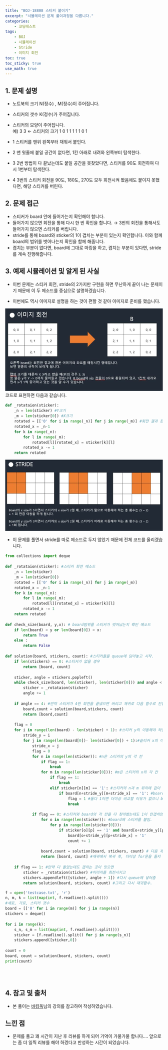 ```yaml
---
title: "BOJ-18808 스티커 붙이기"
excerpt: "시뮬레이션 문제 풀이과정을 다룹니다."
categories:
    - 코딩테스트
tags:
    - BOJ
    - 시뮬레이션
    - Stride
    - 이미지 회전
toc: true
toc_sticky: true
use_math: true
---
```


## 1. 문제 설명<br/>
* 노트북의 크기 N(정수) , M(정수)이 주어집니다.
* 스티커의 갯수 K(정수)가 주어집니다.<br/>
* 스티커의 모양이 주어집니다.<br/>
예)
3 3 ← 스티커의 크기
1 0 1
1 1 1
1 0 1

* 1 스티커를 맨위 왼쪽부터 채워서 붙인다.
* 2 맨 윗줄에 붙일 공간이 없다면, 1칸 아래로 내려와 왼쪽부터 탐색한다.
* 3 2번 방법이 다 끝났는데도 붙일 공간을 못찾았다면, 스티커를 90도 회전하여 다시 1번부터 탐색한다.
* 4 3번의 스티커 회전을 90도, 180도, 270도 모두 회전시켜 봤음에도 붙이지 못했다면, 해당 스티커를 버린다.

## 2. 문제 접근<br/>
* 스티커가 board 안에 들어가는지 확인해야 합니다.
* 들어가지 않으면 회전을 통해 다시 한 번 확인을 합니다. → 3번의 회전을 통해서도 들어가지 않으면 스티커를 버립니다.
* stride를 통해 board와 sticker의 1이 겹치는 부분이 있는지 확인합니다. 이와 함께 board의 범위를 벗어나는지 확인을 함께 해줍니다.
* 겹치는 부분이 없다면, board에 그대로 마킹을 하고, 겹치는 부분이 있다면, stride를 계속 진행해줍니다.


## 3. 예제 시뮬레이션 및 알게 된 사실
* 이번 문제는 스티커 회전, stride의 2가지만 구현을 하면 무난하게 끝이 나는 문제이기 때문에 이 두 메소드를 중심으로 설명하겠습니다.<br/>

* 이번에도 역시 이미지로 설명을 하는 것이 편할 것 같아 이미지로 준비를 했습니다.

![image1](/assets/images/boj_18808_0.jpg)
<br/>
코드로 표현하면 다음과 같습니다.

```python
def _rotataion(sticker):
    _n = len(sticker) #Y크기
    _m = len(sticker[0]) #X크기
    rotated = [['0' for i in range(_n)] for j in range(_m)] #회전 결과 판을 만듦
    rotated_x = _n-1
    for k in range(_n):
        for l in range(_m):
            rotated[l][rotated_x] = sticker[k][l]
        rotated_x -= 1
    return rotated

```

![image2](/assets/images/boj_18808_1.jpg)

* 이 문제를 풀면서 stride를 따로 메소드로 두지 않았기 때문에 전체 코드를 올리겠습니다.
```python
from collections import deque

def _rotataion(sticker): #스티커 회전 메소드
    _n = len(sticker)
    _m = len(sticker[0])
    rotated = [['0' for i in range(_n)] for j in range(_m)]
    rotated_x = _n-1
    for k in range(_n):
        for l in range(_m):
            rotated[l][rotated_x] = sticker[k][l]
        rotated_x -= 1
    return rotated

def check_size(board, y,x): # board범위를 스티커가 벗어났는지 확인 메소드
    if len(board) < y or len(board[0]) < x:
        return True
    else :
        return False

def solution(board, stickers, count): #스티커들을 queue에 담아놓고 시작.
    if len(stickers) == 0: #스티커가 없을 경우 
        return [board, count]

    sticker, angle = stickers.popleft() 
    while check_size(board, len(sticker), len(sticker[0])) and angle < 4:
        sticker = _rotataion(sticker)
        angle += 1

    if angle == 4: #만약 스티커가 4번 회전을 끝냈으면 버리고 재귀로 다음 함수로 진입.
        board,count = solution(board,stickers, count)
        return [board,count]

    flag = 0
    for i in range(len(board) - len(sticker) + 1): #스티커 y의 이동해야 하는 횟수
        stride_y = i
        for j in range(len(board[0])- len(sticker[0]) + 1):#슽티커 x의 이동해야 하는 횟수
            stride_x = j
            flag = 0
            for n in range(len(sticker)): #n은 스티커의 y의 각 칸
                if flag == 1:
                    break
                for m in range(len(sticker[0])): #m은 스티커의 x의 각 칸
                    if flag == 1:
                        break
                    elif sticker[n][m] == '1': #스티커의 n과 m 위치에 값이 1일 경우
                        if board[n+stride_y][m+stride_x] == '1': #board에도 1인지 확인.
                            flag = 1 #둘다 1이면 더이상 비교할 이유가 없으니 brak
                            break

            if flag == 0: #스티커와 board의 각 칸을 다 찾아봤는데도 1이 안겹치면
                for o in range(len(sticker)): #board에 스티커를 붙임.
                    for p in range(len(sticker[0])):
                        if sticker[o][p] == '1' and board[o+stride_y][p+stride_x] == '0':
                            board[o+stride_y][p+stride_x] = '1'
                            count += 1

                board,count = solution(board, stickers, count) # 다음 재귀로 들어감.
                return [board, count] #재귀에서 복귀 후, 더이상 for문을 돌지 않기 위해 return해줌.

    if flag == 1: #만약 다 돌았는데도 겹치는 곳이 잇으면
        sticker = _rotataion(sticker) #이미지를 회전시키고
        stickers.appendleft([sticker, angle + 1]) #다시 queue에 넣어줌
        return solution(board, stickers, count) #그리고 다시 재귀함수.
```

```python
f = open('testcase.txt', 'r')
n, m, k = list(map(int, f.readline().split()))
#세로, 가로, 스티커 갯수
board = [['0' for i in range(m)] for j in range(n)]
stickers = deque()

for i in range(k):
    s_n, s_m = list(map(int, f.readline().split()))
    sticker = [f.readline().split() for j in range(s_n)]
    stickers.append([sticker,0])

count = 0
board, count = solution(board, stickers, count)
print(count)
```

<br/>
<br/>

## 4. 참고 및 출처
* 본 풀이는 [바킹독](https://blog.encrypted.gg/948?category=773649)님의 강의를 참고하여 작성하였습니다.<br/>

## 느낀 점
* 문제를 풀고 꽤 시간이 지난 후 리뷰를 하게 되어 기억이 가물가물 합니다.... 앞으로는 좀 더 일찍 리뷰를 해야 하겠다고 반성하는 시간이 되었습니다.